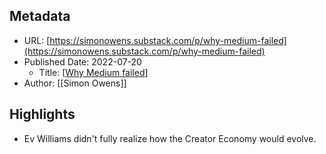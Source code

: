 ## Metadata
* URL: [https://simonowens.substack.com/p/why-medium-failed](https://simonowens.substack.com/p/why-medium-failed)
* Published Date: 2022-07-20
    * Title: [[Why Medium failed]]
* Author: [[Simon Owens]]

## Highlights
* Ev Williams didn't fully realize how the Creator Economy would evolve.

[//begin]: # "Autogenerated link references for markdown compatibility"
[Why Medium failed]: <Why Medium failed> "Why Medium failed"
[//end]: # "Autogenerated link references"